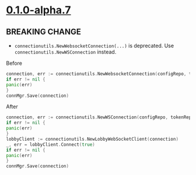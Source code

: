 # [0.1.0-alpha.7]

## BREAKING CHANGE

- `connectionutils.NewWebsocketConnection(...)` is deprecated. Use `connectionutils.NewWSConnection` instead.

Before

```go
connection, err := connectionutils.NewWebsocketConnection(configRepo, tokenRepo, messageHandler)
if err != nil {
panic(err)
}
connMgr.Save(connection)
```

After

```go
connection, err := connectionutils.NewWSConnection(configRepo, tokenRepo, connectionutils.WithMessageHandler(messageHandler))
if err != nil {
panic(err)
}
lobbyClient := connectionutils.NewLobbyWebSocketClient(connection)
_, err = lobbyClient.Connect(true)
if err != nil {
panic(err)
}
connMgr.Save(connection)
```

[0.1.0-alpha.7]: https://github.com/AccelByte/accelbyte-go-modular-sdk/compare/lobby-sdk/0.1.0-alpha.6..0.1.0-alpha.7
